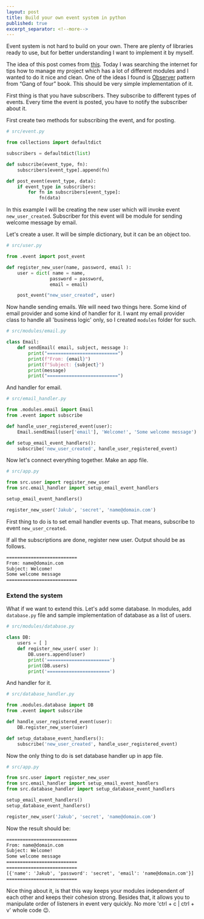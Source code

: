 ```yaml
---
layout: post
title: Build your own event system in python 
published: true
excerpt_separator: <!--more-->
---
```


Event system is not hard to build on your own. There are plenty of libraries ready to use, but for better understanding I want to implement it by myself. 

<!--more-->

The idea of this post comes from [this](video). Today I was searching the internet for tips how to manage my project which has a lot of different modules and I wanted to do it nice and clean. One of the ideas I found is [Observer](https://en.wikipedia.org/wiki/Observer_pattern) pattern from “Gang of four” book. This should be very simple implementation of it.   

First thing is that you have subscribers. They subscribe to different types of events. Every time the event is posted, you have to notify the subscriber about it. 

First create two methods for subscribing the event, and for posting.  

```python 
# src/event.py

from collections import defaultdict

subscribers = defaultdict(list)

def subscribe(event_type, fn):
    subscribers[event_type].append(fn)

def post_event(event_type, data): 
    if event_type in subscribers:
        for fn in subscribers[event_type]:
            fn(data)
```

In this example I will be creating the new user which will invoke event ``new_user_created``. Subscriber for this event will be module for sending welcome message by email. 

Let's create a user. It will be simple dictionary, but it can be an object too. 

```python 
# src/user.py

from .event import post_event

def register_new_user(name, password, email ):
    user = dict( name = name, 
                password = password, 
                email = email)

    post_event("new_user_created", user)

```
Now handle sending emails. We will need two things here. Some kind of email provider and some kind of handler for it. I want my email provider class to handle all 'business logic' only, so I created ``modules`` folder for such. 

```python 
# src/modules/email.py 

class Email:
    def sendEmail( email, subject, message ):
        print("==========================")
        print(f"From: {email}")
        print(f"Subject: {subject}")
        print(message)
        print("==========================")
```

And handler for email.
```python
# src/email_handler.py

from .modules.email import Email 
from .event import subscribe

def handle_user_registered_event(user):
    Email.sendEmail(user['email'], 'Welcome!', 'Some welcome message')

def setup_email_event_handlers():
    subscribe('new_user_created', handle_user_registered_event)
```

Now let's connect everything together. Make an app file. 

```python 
# src/app.py

from src.user import register_new_user
from src.email_handler import setup_email_event_handlers

setup_email_event_handlers()

register_new_user('Jakub', 'secret', 'name@domain.com')

```

First thing to do is to set email handler events up. That means, subscribe to event ``new_user_created``. 

If all the subscriptions are done, register new user. Output should be as follows. 

```txt
==========================
From: name@domain.com
Subject: Welcome!
Some welcome message
==========================
```

### Extend the system 

What if we want to extend this. Let's add some database. In modules, add ``database.py`` file and sample implementation of database as a list of users. 

```python 
# src/modules/database.py 

class DB:
    users = [ ]
    def register_new_user( user ):
        DB.users.append(user)
        print('=======================')
        print(DB.users)
        print('=======================')

```

And handler for it. 
```python 
# src/database_handler.py

from .modules.database import DB
from .event import subscribe

def handle_user_registered_event(user):
    DB.register_new_user(user)

def setup_database_event_handlers():
    subscribe('new_user_created', handle_user_registered_event)
```

Now the only thing to do is set database handler up in app file. 

```python 
# src/app.py

from src.user import register_new_user
from src.email_handler import setup_email_event_handlers
from src.database_handler import setup_database_event_handlers 

setup_email_event_handlers()
setup_database_event_handlers()

register_new_user('Jakub', 'secret', 'name@domain.com')
```

Now the result should be: 
```txt
==========================
From: name@domain.com
Subject: Welcome!
Some welcome message
==========================
==========================
[{'name': 'Jakub', 'password': 'secret', 'email': 'name@domain.com'}]
==========================
```

Nice thing about it, is that this way keeps your modules independent of each other and keeps their cohesion strong. Besides that, it allows you to manipulate order of listeners in event very quickly. No more 'ctrl + c | ctrl + v' whole code 😉.
